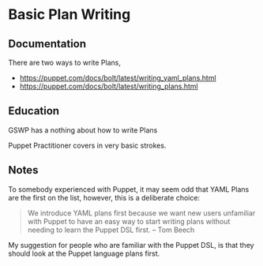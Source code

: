 # Basic Plan Writing

## Documentation

There are two ways to write Plans,

- <https://puppet.com/docs/bolt/latest/writing_yaml_plans.html>
- <https://puppet.com/docs/bolt/latest/writing_plans.html>

## Education

GSWP has a nothing about how to write Plans

Puppet Practitioner covers in very basic strokes.

## Notes

To somebody experienced with Puppet, it may seem odd that YAML Plans are the first on the list, however, this is a deliberate choice:

> We introduce YAML plans first because we want new users unfamiliar with Puppet to have an easy way to start writing plans without needing to learn the Puppet DSL first. – Tom Beech

My suggestion for people who are familiar with the Puppet DSL, is that they should look at the Puppet language plans first.
